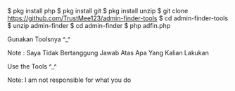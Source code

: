 $ pkg install php
$ pkg install git
$ pkg install unzip
$ git clone https://github.com/TrustMee123/admin-finder-tools
$ cd admin-finder-tools
$ unzip admin-finder
$ cd admin-finder
$ php adfin.php

Gunakan Toolsnya ^_^

Note : Saya Tidak Bertanggung Jawab Atas Apa Yang Kalian Lakukan

Use the Tools ^_^

Note: I am not responsible for what you do
